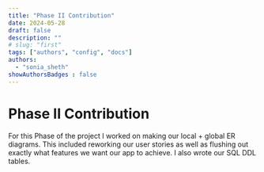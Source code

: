 ```yaml
---
title: "Phase II Contribution"
date: 2024-05-28
draft: false
description: ""
# slug: "first"
tags: ["authors", "config", "docs"]
authors:
  - "sonia_sheth"
showAuthorsBadges : false
---
```


# Phase II Contribution 
For this Phase of the project I worked on making our local + global ER diagrams. This included reworking our user stories as well as flushing out exactly what features we want our app to achieve. I also wrote our SQL DDL tables.